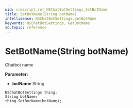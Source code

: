 ```yaml
---
uid: crmscript_ref_NSChatBotSettings_SetBotName
title: SetBotName(String botName)
intellisense: NSChatBotSettings.SetBotName
keywords: NSChatBotSettings, GetBotName
so.topic: reference
---
```


# SetBotName(String botName)

Chatbot name

**Parameter:** 
 - **botName** String

```crmscript
NSChatBotSettings thing;
String botName;
thing.SetBotName(botName);
```

